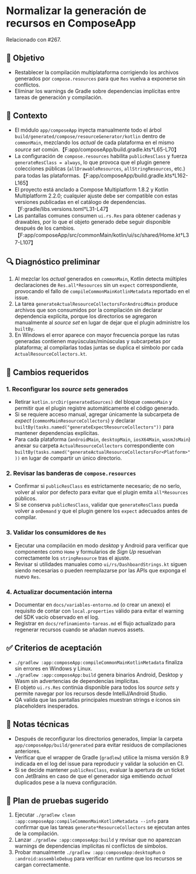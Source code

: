 # Normalizar la generación de recursos en ComposeApp

Relacionado con #267.

## 🎯 Objetivo
- Restablecer la compilación multiplataforma corrigiendo los archivos generados por `compose.resources` para que `Res` vuelva a exponerse sin conflictos.
- Eliminar los warnings de Gradle sobre dependencias implícitas entre tareas de generación y compilación.

## 🧠 Contexto
- El módulo `app/composeApp` inyecta manualmente todo el árbol `build/generated/compose/resourceGenerator/kotlin` dentro de `commonMain`, mezclando los *actual* de cada plataforma en el mismo *source set* común.【F:app/composeApp/build.gradle.kts†L65-L70】
- La configuración de `compose.resources` habilita `publicResClass` y fuerza `generateResClass = always`, lo que provoca que el plugin genere colecciones públicas (`allDrawableResources`, `allStringResources`, etc.) para todas las plataformas.【F:app/composeApp/build.gradle.kts†L162-L165】
- El proyecto está anclado a Compose Multiplatform 1.8.2 y Kotlin Multiplatform 2.2.0; cualquier ajuste debe ser compatible con estas versiones publicadas en el catálogo de dependencias.【F:gradle/libs.versions.toml†L31-L47】
- Las pantallas comunes consumen `ui.rs.Res` para obtener cadenas y drawables, por lo que el objeto generado debe seguir disponible después de los cambios.【F:app/composeApp/src/commonMain/kotlin/ui/sc/shared/Home.kt†L37-L107】

## 🔍 Diagnóstico preliminar
1. Al mezclar los *actual* generados en `commonMain`, Kotlin detecta múltiples declaraciones de `Res.all*Resources` sin un `expect` correspondiente, provocando el fallo de `compileCommonMainKotlinMetadata` reportado en el issue.
2. La tarea `generateActualResourceCollectorsForAndroidMain` produce archivos que son consumidos por la compilación sin declarar dependencia explícita, porque los directorios se agregaron manualmente al *source set* en lugar de dejar que el plugin administre los `builtBy`.
3. En Windows el error aparece con mayor frecuencia porque las rutas generadas contienen mayúsculas/minúsculas y subcarpetas por plataforma; al compilarlas todas juntas se duplica el símbolo por cada `ActualResourceCollectors.kt`.

## 🔧 Cambios requeridos
### 1. Reconfigurar los *source sets* generados
- Retirar `kotlin.srcDir(generatedSources)` del bloque `commonMain` y permitir que el plugin registre automáticamente el código generado.
- Si se requiere acceso manual, agregar únicamente la subcarpeta de *expect* (`commonMainResourceCollectors`) y declarar `builtBy(tasks.named("generateExpectResourceCollectors"))` para mantener dependencias explícitas.
- Para cada plataforma (`androidMain`, `desktopMain`, `iosX64Main`, `wasmJsMain`) anexar su carpeta `ActualResourceCollectors` correspondiente con `builtBy(tasks.named("generateActualResourceCollectorsFor<Platform>"))` en lugar de compartir un único directorio.

### 2. Revisar las banderas de `compose.resources`
- Confirmar si `publicResClass` es estrictamente necesario; de no serlo, volver al valor por defecto para evitar que el plugin emita `all*Resources` públicos.
- Si se conserva `publicResClass`, validar que `generateResClass` pueda volver a `onDemand` y que el plugin genere los `expect` adecuados antes de compilar.

### 3. Validar los consumidores de `Res`
- Ejecutar una compilación en modo *desktop* y Android para verificar que componentes como `Home` y formularios de *Sign Up* resuelvan correctamente los `stringResource` tras el ajuste.
- Revisar si utilidades manuales como `ui/rs/DashboardStrings.kt` siguen siendo necesarias o pueden reemplazarse por las APIs que exponga el nuevo `Res`.

### 4. Actualizar documentación interna
- Documentar en `docs/variables-entorno.md` (o crear un anexo) el requisito de contar con `local.properties` válido para evitar el warning del SDK vacío observado en el log.
- Registrar en `docs/refinamiento-tareas.md` el flujo actualizado para regenerar recursos cuando se añadan nuevos assets.

## ✅ Criterios de aceptación
- `./gradlew :app:composeApp:compileCommonMainKotlinMetadata` finaliza sin errores en Windows y Linux.
- `./gradlew :app:composeApp:build` genera binarios Android, Desktop y Wasm sin advertencias de dependencias implícitas.
- El objeto `ui.rs.Res` continúa disponible para todos los *source sets* y permite navegar por los recursos desde IntelliJ/Android Studio.
- QA valida que las pantallas principales muestran strings e íconos sin placeholders inesperados.

## 📘 Notas técnicas
- Después de reconfigurar los directorios generados, limpiar la carpeta `app/composeApp/build/generated` para evitar residuos de compilaciones anteriores.
- Verificar que el wrapper de Gradle (`gradlew`) utilice la misma versión 8.9 indicada en el log del issue para reproducir y validar la solución en CI.
- Si se decide mantener `publicResClass`, evaluar la apertura de un ticket con JetBrains en caso de que el generador siga emitiendo *actual* duplicados pese a la nueva configuración.

## 🔬 Plan de pruebas sugerido
1. Ejecutar `./gradlew clean :app:composeApp:compileCommonMainKotlinMetadata --info` para confirmar que las tareas `generate*ResourceCollectors` se ejecutan antes de la compilación.
2. Lanzar `./gradlew :app:composeApp:build` y revisar que no aparezcan warnings de dependencias implícitas ni conflictos de símbolos.
3. Probar manualmente `./gradlew :app:composeApp:desktopRun` o `:android:assembleDebug` para verificar en runtime que los recursos se cargan correctamente.
